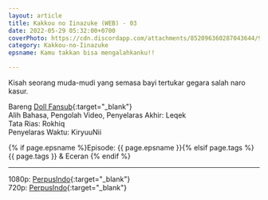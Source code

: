 ```yaml
---
layout: article
title: Kakkou no Iinazuke (WEB) - 03
date: 2022-05-29 05:32:00+0700
coverPhoto: https://cdn.discordapp.com/attachments/852096360287043644/991700250089758790/unknown.png
category: Kakkou-no-Iinazuke
epsname: Kamu takkan bisa mengalahkanku!!

---
```


Kisah seorang muda-mudi yang semasa bayi tertukar gegara salah naro kasur.

Bareng [Doll Fansub](https://www.perpusindo.info/user/Leqek){:target="_blank"}
<br>
Alih Bahasa, Pengolah Video, Penyelaras Akhir: Leqek
<br>
Tata Rias: Rokhiq
<br>
Penyelaras Waktu: KiryuuNii

{% if page.epsname %}Episode: {{ page.epsname }}{% elsif page.tags %}{{ page.tags }} & Eceran {% endif %}

---
1080p: [PerpusIndo](https://www.perpusindo.info/berkas/aKxGKFEd){:target="_blank"}<br>
720p: [PerpusIndo](https://www.perpusindo.info/berkas/HrIyzN02){:target="_blank"}
